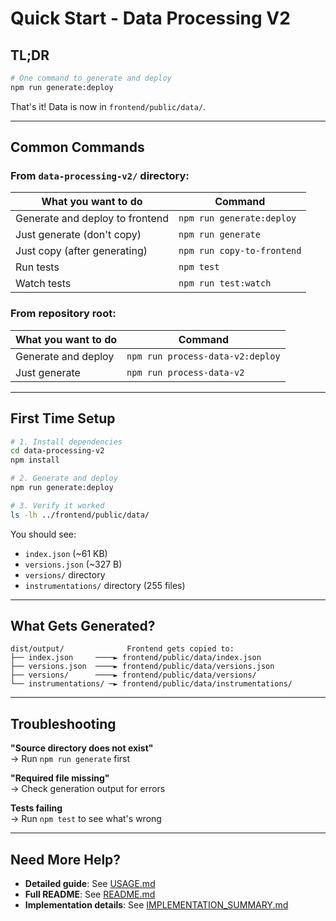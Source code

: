 # Quick Start - Data Processing V2

## TL;DR

```bash
# One command to generate and deploy
npm run generate:deploy
```

That's it! Data is now in `frontend/public/data/`.

---

## Common Commands

### From `data-processing-v2/` directory:

| What you want to do | Command |
|---------------------|---------|
| Generate and deploy to frontend | `npm run generate:deploy` |
| Just generate (don't copy) | `npm run generate` |
| Just copy (after generating) | `npm run copy-to-frontend` |
| Run tests | `npm test` |
| Watch tests | `npm run test:watch` |

### From repository root:

| What you want to do | Command |
|---------------------|---------|
| Generate and deploy | `npm run process-data-v2:deploy` |
| Just generate | `npm run process-data-v2` |

---

## First Time Setup

```bash
# 1. Install dependencies
cd data-processing-v2
npm install

# 2. Generate and deploy
npm run generate:deploy

# 3. Verify it worked
ls -lh ../frontend/public/data/
```

You should see:
- `index.json` (~61 KB)
- `versions.json` (~327 B)  
- `versions/` directory
- `instrumentations/` directory (255 files)

---

## What Gets Generated?

```
dist/output/              Frontend gets copied to:
├── index.json     ────► frontend/public/data/index.json
├── versions.json  ────► frontend/public/data/versions.json
├── versions/      ────► frontend/public/data/versions/
└── instrumentations/ ─► frontend/public/data/instrumentations/
```

---

## Troubleshooting

**"Source directory does not exist"**  
→ Run `npm run generate` first

**"Required file missing"**  
→ Check generation output for errors

**Tests failing**  
→ Run `npm test` to see what's wrong

---

## Need More Help?

- **Detailed guide**: See [USAGE.md](./USAGE.md)
- **Full README**: See [README.md](./README.md)
- **Implementation details**: See [IMPLEMENTATION_SUMMARY.md](./IMPLEMENTATION_SUMMARY.md)

